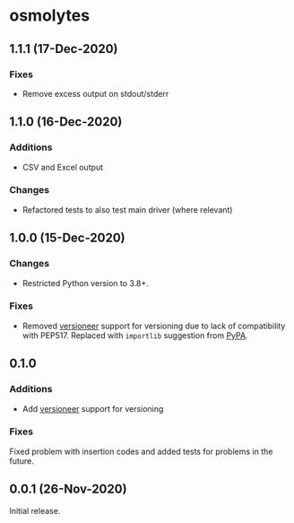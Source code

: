 # osmolytes

## 1.1.1 (17-Dec-2020)

### Fixes

* Remove excess output on stdout/stderr

## 1.1.0 (16-Dec-2020)

### Additions

* CSV and Excel output

### Changes

* Refactored tests to also test main driver (where relevant)

## 1.0.0 (15-Dec-2020)

### Changes

* Restricted Python version to 3.8+.

### Fixes

* Removed [versioneer](https://github.com/python-versioneer/python-versioneer) support for versioning due to lack of compatibility with PEP517.
Replaced with `importlib` suggestion from [PyPA](https://packaging.python.org/guides/single-sourcing-package-version/).

## 0.1.0

### Additions

* Add [versioneer](https://github.com/python-versioneer/python-versioneer) support for versioning

### Fixes

Fixed problem with insertion codes and added tests for problems in the future.

## 0.0.1 (26-Nov-2020)

Initial release.